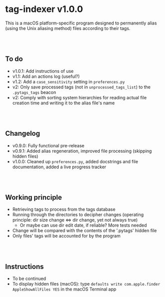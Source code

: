 # tag-indexer v1.0.0
This is a macOS platform-specific program designed to permanently alias (using the Unix aliasing method) files according to their tags.


<br><br>
## To do
* v1.0.1: Add instructions of use
* v1.1: Add an actions log (useful?)
* v1.2: Add a `case_sensitivity` setting in `preferences.py`
* v2: Only save processed tags (not in `unprocessed_tags_list`) to the `.pytags_tags` beacon
* v2: Comply with sorting system hierarchies for reading actual file creation time and writing it to the alias file's name


<br><br>
## Changelog
* v0.9.0: Fully functional pre-release
* v0.9.1: Added alias regeneration, improved file processing (skipping hidden files)
* v1.0.0: Cleaned up `preferences.py`, added docstrings and file documentation, added a live progress tracker


<br><br>
## Working principle
* Retrieving tags to process from the tags database
* Running through the directories to decipher changes (operating principle: dir size change $\Leftrightarrow$ dir change, yet not always true)
    * Or maybe can use dir edit date, if reliable? More tests needed
* Change will be compared with the contents of the '.pytags' hidden file
* Only files' tags will be accounted for by the program


<br><br>
## Instructions
* To be continued
* To display hidden files (macOS): type `defaults write com.apple.finder AppleShowAllFiles YES` in the macOS Terminal app